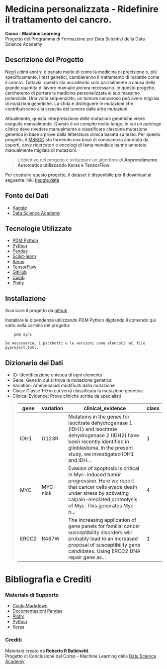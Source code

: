 # Medicina personalizzata - Ridefinire il trattamento del cancro. 
**Corso - Machine Learning**  
Progetto del Programma di Formazione per Data Scientist della Data Science Academy

## Descrizione del Progetto
Negli ultimi anni si è parlato molto di come la medicina di precisione e, più specificamente, i test genetici, cambieranno il trattamento di malattie come il cancro. Tuttavia, questo sta accadendo solo parzialmente a causa della grande quantità di lavoro manuale ancora necessario. In questo progetto, cercheremo di portare la medicina personalizzata al suo massimo potenziale. Una volta sequenziato, un tumore canceroso può avere migliaia di mutazioni genetiche. La sfida è distinguere le mutazioni che contribuiscono alla crescita del tumore dalle altre mutazioni.

Attualmente, questa interpretazione delle mutazioni genetiche viene eseguita manualmente. Questo è un compito molto lungo, in cui un patologo clinico deve rivedere manualmente e classificare ciascuna mutazione genetica in base a prove dalla letteratura clinica basata su testo. Per questo progetto, il [MSKCC](https://en.wikipedia.org/wiki/Memorial_Sloan_Kettering_Cancer_Center) sta fornendo una base di conoscenza annotata da esperti, dove ricercatori e oncologi di fama mondiale hanno annotato manualmente migliaia di mutazioni.

> L'obiettivo del progetto è sviluppare un algoritmo di **Apprendimento Automatico utilizzando Keras e TensorFlow**.

Per costruire questo progetto, il dataset è disponibile per il download al seguente link: [kaggle.data](https://www.kaggle.com/c/msk-redefining-cancer-treatment/data)

## Fonte dei Dati

- [Kaggle](https://www.kaggle.com)
- [Data Science Academy](https://www.datascienceacademy.com.br)

## Tecnologie Utilizzate

- [PDM Python](https://pdm-project.org/)
- [Python](https://www.python.org/)
- [Pandas](https://pandas.pydata.org/)
- [Scikit-learn](https://scikit-learn.org/stable/)
- [Keras](https://keras.io/)
- [TensorFlow](https://www.tensorflow.org/)
- [GitHub](https://github.com/)
- [Colab](https://colab.research.google.com/)
- [Plotly](https://plotly.com/)

## Installazione
Scaricare il progetto da [github](https://github.com/rbalbinotti/treat_cancer_keras)

Installare le dipendenze utilizzando PDM Python digitando il comando qui sotto nella cartella del progetto:
```
    pdm sync
```
    Se necessario, i pacchetti e le versioni sono elencati nel file pyproject.toml.

## Dizionario dei Dati
- ID: Identificazione univoca di ogni elemento
- Gene: Gene in cui si trova la mutazione genetica
- Variation: Amminoacidi modificati dalla mutazione
- Class: Classe 1-9 in cui verrà classificata la mutazione genetica
- Clinical Evidence: Prove cliniche scritte da specialisti

>| gene  | variation | clinical_evidence | class |
>|-------|-----------|-------------------|-------|
>| IDH1  | G123R     | Mutations in the genes for isocitrate dehydrogenase 1 (IDH1) and isocitrate dehydrogenase 2 (IDH2) have been recently identified in glioblastoma. In the present study, we investigated IDH1 and IDH... | 1 |
>| MYC   | MYC-nick  | Evasion of apoptosis is critical in Myc-induced tumor progression. Here we report that cancer cells evade death under stress by activating calpain-mediated proteolysis of Myc. This generates Myc-n... | 4 |
>| ERCC2 | R487W     | The increasing application of gene panels for familial cancer susceptibility disorders will probably lead to an increased proposal of susceptibility gene candidates. Using ERCC2 DNA repair gene as... | 1 |

# Bibliografia e Crediti
### Materiale di Supporto
- [Guida Markdown](https://www.markdownguide.org/)
- [Documentazioni Pandas](https://pandas.pydata.org/docs/)
- [Plotly](https://plotly.com/python/)
- [Python](https://docs.python.org/3/)
- [Keras](https://keras.io/api/)

### Crediti
Materiale creato da **Roberto R Balbinotti**.  
Progetto di Conclusione del Corso - Machine Learning della [Data Science Academy](https://www.datascienceacademy.com.br/)